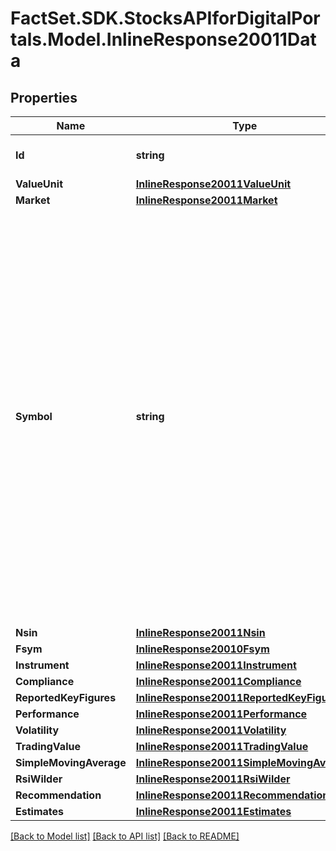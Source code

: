 # FactSet.SDK.StocksAPIforDigitalPortals.Model.InlineResponse20011Data

## Properties

Name | Type | Description | Notes
------------ | ------------- | ------------- | -------------
**Id** | **string** | Identifier of the notation. | [optional] 
**ValueUnit** | [**InlineResponse20011ValueUnit**](InlineResponse20011ValueUnit.md) |  | [optional] 
**Market** | [**InlineResponse20011Market**](InlineResponse20011Market.md) |  | [optional] 
**Symbol** | **string** | The symbol of the notation. It is a market-specific code to identify the notation. Which characters can be part of a symbol depends on the market. If a market does not define a proprietary symbol, but uses a different identifier (for example, the ISIN or the WKN) to identify instruments, no symbol will be set for the notations of that market. | [optional] 
**Nsin** | [**InlineResponse20011Nsin**](InlineResponse20011Nsin.md) |  | [optional] 
**Fsym** | [**InlineResponse20010Fsym**](InlineResponse20010Fsym.md) |  | [optional] 
**Instrument** | [**InlineResponse20011Instrument**](InlineResponse20011Instrument.md) |  | [optional] 
**Compliance** | [**InlineResponse20011Compliance**](InlineResponse20011Compliance.md) |  | [optional] 
**ReportedKeyFigures** | [**InlineResponse20011ReportedKeyFigures**](InlineResponse20011ReportedKeyFigures.md) |  | [optional] 
**Performance** | [**InlineResponse20011Performance**](InlineResponse20011Performance.md) |  | [optional] 
**Volatility** | [**InlineResponse20011Volatility**](InlineResponse20011Volatility.md) |  | [optional] 
**TradingValue** | [**InlineResponse20011TradingValue**](InlineResponse20011TradingValue.md) |  | [optional] 
**SimpleMovingAverage** | [**InlineResponse20011SimpleMovingAverage**](InlineResponse20011SimpleMovingAverage.md) |  | [optional] 
**RsiWilder** | [**InlineResponse20011RsiWilder**](InlineResponse20011RsiWilder.md) |  | [optional] 
**Recommendation** | [**InlineResponse20011Recommendation**](InlineResponse20011Recommendation.md) |  | [optional] 
**Estimates** | [**InlineResponse20011Estimates**](InlineResponse20011Estimates.md) |  | [optional] 

[[Back to Model list]](../README.md#documentation-for-models) [[Back to API list]](../README.md#documentation-for-api-endpoints) [[Back to README]](../README.md)

